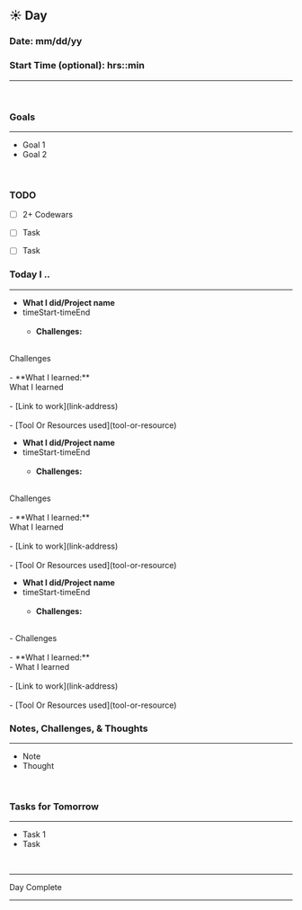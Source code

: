 
## :sunny: **Day**

### Date: mm/dd/yy

### Start Time (optional): hrs::min

<hr>

<br>

### **Goals**

<hr>

- Goal  1
- Goal 2

<br>

### **TODO**

- [ ] 2+ Codewars
- [ ] Task
- [ ] Task


### **Today I ..**

<hr>

- **What I did/Project name** 
-  timeStart-timeEnd
<br><br>
    - **Challenges:** 
<br>
Challenges
<br><br>
    - **What I learned:** 
<br>
What I learned
<br><br>
    - [Link to work](link-address)
<br><br> 
    - [Tool Or Resources used](tool-or-resource)

<br>

- **What I did/Project name** 
-  timeStart-timeEnd
<br><br>
    - **Challenges:** 
<br>
Challenges
<br><br>
    - **What I learned:** 
<br>
What I learned
<br><br>
    - [Link to work](link-address)
<br><br> 
    - [Tool Or Resources used](tool-or-resource)

<br>

- **What I did/Project name** 
-  timeStart-timeEnd
<br><br>
    - **Challenges:** 
<br>
        - Challenges
<br><br>
    - **What I learned:** 
<br>
        - What I learned
<br><br>
    - [Link to work](link-address)
<br><br> 
    - [Tool Or Resources used](tool-or-resource)

### **Notes, Challenges, & Thoughts**

<hr>

- Note
- Thought

<br>

### **Tasks for Tomorrow**

<hr>

- Task 1
- Task 

<br>
<hr>Day Complete<hr>